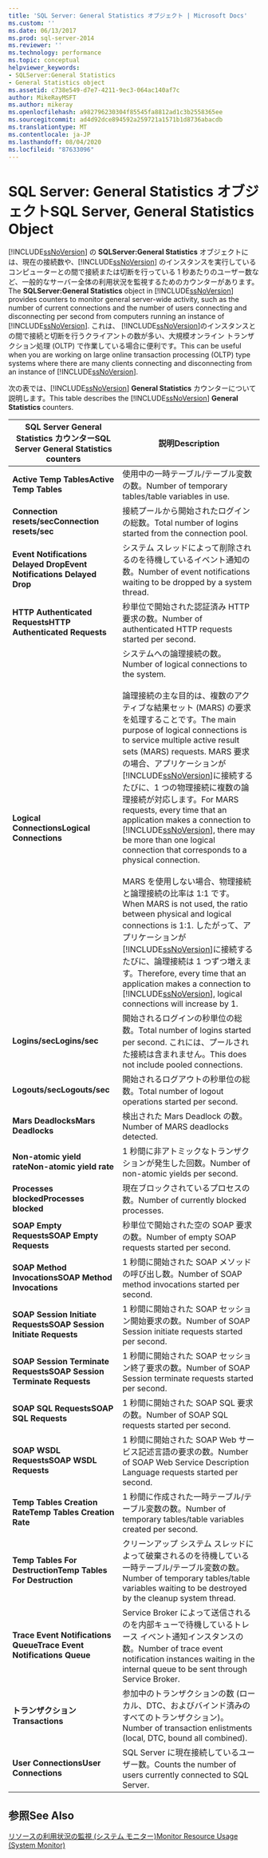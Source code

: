 ```yaml
---
title: 'SQL Server: General Statistics オブジェクト | Microsoft Docs'
ms.custom: ''
ms.date: 06/13/2017
ms.prod: sql-server-2014
ms.reviewer: ''
ms.technology: performance
ms.topic: conceptual
helpviewer_keywords:
- SQLServer:General Statistics
- General Statistics object
ms.assetid: c738e549-d7e7-4211-9ec3-064ac140af7c
author: MikeRayMSFT
ms.author: mikeray
ms.openlocfilehash: a982796230304f85545fa8812ad1c3b2558365ee
ms.sourcegitcommit: ad4d92dce894592a259721a1571b1d8736abacdb
ms.translationtype: MT
ms.contentlocale: ja-JP
ms.lasthandoff: 08/04/2020
ms.locfileid: "87633096"
---
```

# <a name="sql-server-general-statistics-object"></a><span data-ttu-id="1439d-102">SQL Server: General Statistics オブジェクト</span><span class="sxs-lookup"><span data-stu-id="1439d-102">SQL Server, General Statistics Object</span></span>
  <span data-ttu-id="1439d-103">[!INCLUDE[ssNoVersion](../../includes/ssnoversion-md.md)] の **SQLServer:General Statistics** オブジェクトには、現在の接続数や、[!INCLUDE[ssNoVersion](../../includes/ssnoversion-md.md)] のインスタンスを実行しているコンピューターとの間で接続または切断を行っている 1 秒あたりのユーザー数など、一般的なサーバー全体の利用状況を監視するためのカウンターがあります。</span><span class="sxs-lookup"><span data-stu-id="1439d-103">The **SQLServer:General Statistics** object in [!INCLUDE[ssNoVersion](../../includes/ssnoversion-md.md)] provides counters to monitor general server-wide activity, such as the number of current connections and the number of users connecting and disconnecting per second from computers running an instance of [!INCLUDE[ssNoVersion](../../includes/ssnoversion-md.md)].</span></span> <span data-ttu-id="1439d-104">これは、 [!INCLUDE[ssNoVersion](../../includes/ssnoversion-md.md)]のインスタンスとの間で接続と切断を行うクライアントの数が多い、大規模オンライン トランザクション処理 (OLTP) で作業している場合に便利です。</span><span class="sxs-lookup"><span data-stu-id="1439d-104">This can be useful when you are working on large online transaction processing (OLTP) type systems where there are many clients connecting and disconnecting from an instance of [!INCLUDE[ssNoVersion](../../includes/ssnoversion-md.md)].</span></span>  
  
 <span data-ttu-id="1439d-105">次の表では、[!INCLUDE[ssNoVersion](../../includes/ssnoversion-md.md)] **General Statistics** カウンターについて説明します。</span><span class="sxs-lookup"><span data-stu-id="1439d-105">This table describes the [!INCLUDE[ssNoVersion](../../includes/ssnoversion-md.md)] **General Statistics** counters.</span></span>  
  
|<span data-ttu-id="1439d-106">SQL Server General Statistics カウンター</span><span class="sxs-lookup"><span data-stu-id="1439d-106">SQL Server General Statistics counters</span></span>|<span data-ttu-id="1439d-107">説明</span><span class="sxs-lookup"><span data-stu-id="1439d-107">Description</span></span>|  
|--------------------------------------------|-----------------|  
|<span data-ttu-id="1439d-108">**Active Temp Tables**</span><span class="sxs-lookup"><span data-stu-id="1439d-108">**Active Temp Tables**</span></span>|<span data-ttu-id="1439d-109">使用中の一時テーブル/テーブル変数の数。</span><span class="sxs-lookup"><span data-stu-id="1439d-109">Number of temporary tables/table variables in use.</span></span>|  
|<span data-ttu-id="1439d-110">**Connection resets/sec**</span><span class="sxs-lookup"><span data-stu-id="1439d-110">**Connection resets/sec**</span></span>|<span data-ttu-id="1439d-111">接続プールから開始されたログインの総数。</span><span class="sxs-lookup"><span data-stu-id="1439d-111">Total number of logins started from the connection pool.</span></span>|  
|<span data-ttu-id="1439d-112">**Event Notifications Delayed Drop**</span><span class="sxs-lookup"><span data-stu-id="1439d-112">**Event Notifications Delayed Drop**</span></span>|<span data-ttu-id="1439d-113">システム スレッドによって削除されるのを待機しているイベント通知の数。</span><span class="sxs-lookup"><span data-stu-id="1439d-113">Number of event notifications waiting to be dropped by a system thread.</span></span>|  
|<span data-ttu-id="1439d-114">**HTTP Authenticated Requests**</span><span class="sxs-lookup"><span data-stu-id="1439d-114">**HTTP Authenticated Requests**</span></span>|<span data-ttu-id="1439d-115">秒単位で開始された認証済み HTTP 要求の数。</span><span class="sxs-lookup"><span data-stu-id="1439d-115">Number of authenticated HTTP requests started per second.</span></span>|  
|<span data-ttu-id="1439d-116">**Logical Connections**</span><span class="sxs-lookup"><span data-stu-id="1439d-116">**Logical Connections**</span></span>|<span data-ttu-id="1439d-117">システムへの論理接続の数。</span><span class="sxs-lookup"><span data-stu-id="1439d-117">Number of logical connections to the system.</span></span><br /><br /> <span data-ttu-id="1439d-118">論理接続の主な目的は、複数のアクティブな結果セット (MARS) の要求を処理することです。</span><span class="sxs-lookup"><span data-stu-id="1439d-118">The main purpose of logical connections is to service multiple active result sets (MARS) requests.</span></span> <span data-ttu-id="1439d-119">MARS 要求の場合、アプリケーションが [!INCLUDE[ssNoVersion](../../includes/ssnoversion-md.md)]に接続するたびに、1 つの物理接続に複数の論理接続が対応します。</span><span class="sxs-lookup"><span data-stu-id="1439d-119">For MARS requests, every time that an application makes a connection to [!INCLUDE[ssNoVersion](../../includes/ssnoversion-md.md)], there may be more than one logical connection that corresponds to a physical connection.</span></span><br /><br /> <span data-ttu-id="1439d-120">MARS を使用しない場合、物理接続と論理接続の比率は 1:1 です。</span><span class="sxs-lookup"><span data-stu-id="1439d-120">When MARS is not used, the ratio between physical and logical connections is 1:1.</span></span> <span data-ttu-id="1439d-121">したがって、アプリケーションが [!INCLUDE[ssNoVersion](../../includes/ssnoversion-md.md)]に接続するたびに、論理接続は 1 つずつ増えます。</span><span class="sxs-lookup"><span data-stu-id="1439d-121">Therefore, every time that an application makes a connection to [!INCLUDE[ssNoVersion](../../includes/ssnoversion-md.md)], logical connections will increase by 1.</span></span>|  
|<span data-ttu-id="1439d-122">**Logins/sec**</span><span class="sxs-lookup"><span data-stu-id="1439d-122">**Logins/sec**</span></span>|<span data-ttu-id="1439d-123">開始されるログインの秒単位の総数。</span><span class="sxs-lookup"><span data-stu-id="1439d-123">Total number of logins started per second.</span></span> <span data-ttu-id="1439d-124">これには、プールされた接続は含まれません。</span><span class="sxs-lookup"><span data-stu-id="1439d-124">This does not include pooled connections.</span></span>|  
|<span data-ttu-id="1439d-125">**Logouts/sec**</span><span class="sxs-lookup"><span data-stu-id="1439d-125">**Logouts/sec**</span></span>|<span data-ttu-id="1439d-126">開始されるログアウトの秒単位の総数。</span><span class="sxs-lookup"><span data-stu-id="1439d-126">Total number of logout operations started per second.</span></span>|  
|<span data-ttu-id="1439d-127">**Mars Deadlocks**</span><span class="sxs-lookup"><span data-stu-id="1439d-127">**Mars Deadlocks**</span></span>|<span data-ttu-id="1439d-128">検出された Mars Deadlock の数。</span><span class="sxs-lookup"><span data-stu-id="1439d-128">Number of MARS deadlocks detected.</span></span>|  
|<span data-ttu-id="1439d-129">**Non-atomic yield rate**</span><span class="sxs-lookup"><span data-stu-id="1439d-129">**Non-atomic yield rate**</span></span>|<span data-ttu-id="1439d-130">1 秒間に非アトミックなトランザクションが発生した回数。</span><span class="sxs-lookup"><span data-stu-id="1439d-130">Number of non-atomic yields per second.</span></span>|  
|<span data-ttu-id="1439d-131">**Processes blocked**</span><span class="sxs-lookup"><span data-stu-id="1439d-131">**Processes blocked**</span></span>|<span data-ttu-id="1439d-132">現在ブロックされているプロセスの数。</span><span class="sxs-lookup"><span data-stu-id="1439d-132">Number of currently blocked processes.</span></span>|  
|<span data-ttu-id="1439d-133">**SOAP Empty Requests**</span><span class="sxs-lookup"><span data-stu-id="1439d-133">**SOAP Empty Requests**</span></span>|<span data-ttu-id="1439d-134">秒単位で開始された空の SOAP 要求の数。</span><span class="sxs-lookup"><span data-stu-id="1439d-134">Number of empty SOAP requests started per second.</span></span>|  
|<span data-ttu-id="1439d-135">**SOAP Method Invocations**</span><span class="sxs-lookup"><span data-stu-id="1439d-135">**SOAP Method Invocations**</span></span>|<span data-ttu-id="1439d-136">1 秒間に開始された SOAP メソッドの呼び出し数。</span><span class="sxs-lookup"><span data-stu-id="1439d-136">Number of SOAP method invocations started per second.</span></span>|  
|<span data-ttu-id="1439d-137">**SOAP Session Initiate Requests**</span><span class="sxs-lookup"><span data-stu-id="1439d-137">**SOAP Session Initiate Requests**</span></span>|<span data-ttu-id="1439d-138">1 秒間に開始された SOAP セッション開始要求の数。</span><span class="sxs-lookup"><span data-stu-id="1439d-138">Number of SOAP Session initiate requests started per second.</span></span>|  
|<span data-ttu-id="1439d-139">**SOAP Session Terminate Requests**</span><span class="sxs-lookup"><span data-stu-id="1439d-139">**SOAP Session Terminate Requests**</span></span>|<span data-ttu-id="1439d-140">1 秒間に開始された SOAP セッション終了要求の数。</span><span class="sxs-lookup"><span data-stu-id="1439d-140">Number of SOAP Session terminate requests started per second.</span></span>|  
|<span data-ttu-id="1439d-141">**SOAP SQL Requests**</span><span class="sxs-lookup"><span data-stu-id="1439d-141">**SOAP SQL Requests**</span></span>|<span data-ttu-id="1439d-142">1 秒間に開始された SOAP SQL 要求の数。</span><span class="sxs-lookup"><span data-stu-id="1439d-142">Number of SOAP SQL requests started per second.</span></span>|  
|<span data-ttu-id="1439d-143">**SOAP WSDL Requests**</span><span class="sxs-lookup"><span data-stu-id="1439d-143">**SOAP WSDL Requests**</span></span>|<span data-ttu-id="1439d-144">1 秒間に開始された SOAP Web サービス記述言語の要求の数。</span><span class="sxs-lookup"><span data-stu-id="1439d-144">Number of SOAP Web Service Description Language requests started per second.</span></span>|  
|<span data-ttu-id="1439d-145">**Temp Tables Creation Rate**</span><span class="sxs-lookup"><span data-stu-id="1439d-145">**Temp Tables Creation Rate**</span></span>|<span data-ttu-id="1439d-146">1 秒間に作成された一時テーブル/テーブル変数の数。</span><span class="sxs-lookup"><span data-stu-id="1439d-146">Number of temporary tables/table variables created per second.</span></span>|  
|<span data-ttu-id="1439d-147">**Temp Tables For Destruction**</span><span class="sxs-lookup"><span data-stu-id="1439d-147">**Temp Tables For Destruction**</span></span>|<span data-ttu-id="1439d-148">クリーンアップ システム スレッドによって破棄されるのを待機している一時テーブル/テーブル変数の数。</span><span class="sxs-lookup"><span data-stu-id="1439d-148">Number of temporary tables/table variables waiting to be destroyed by the cleanup system thread.</span></span>|  
|<span data-ttu-id="1439d-149">**Trace Event Notifications Queue**</span><span class="sxs-lookup"><span data-stu-id="1439d-149">**Trace Event Notifications Queue**</span></span>|<span data-ttu-id="1439d-150">Service Broker によって送信されるのを内部キューで待機しているトレース イベント通知インスタンスの数。</span><span class="sxs-lookup"><span data-stu-id="1439d-150">Number of trace event notification instances waiting in the internal queue to be sent through Service Broker.</span></span>|  
|<span data-ttu-id="1439d-151">**トランザクション**</span><span class="sxs-lookup"><span data-stu-id="1439d-151">**Transactions**</span></span>|<span data-ttu-id="1439d-152">参加中のトランザクションの数 (ローカル、DTC、およびバインド済みのすべてのトランザクション)。</span><span class="sxs-lookup"><span data-stu-id="1439d-152">Number of transaction enlistments (local, DTC, bound all combined).</span></span>|  
|<span data-ttu-id="1439d-153">**User Connections**</span><span class="sxs-lookup"><span data-stu-id="1439d-153">**User Connections**</span></span>|<span data-ttu-id="1439d-154">SQL Server に現在接続しているユーザー数。</span><span class="sxs-lookup"><span data-stu-id="1439d-154">Counts the number of users currently connected to SQL Server.</span></span>|  
  
## <a name="see-also"></a><span data-ttu-id="1439d-155">参照</span><span class="sxs-lookup"><span data-stu-id="1439d-155">See Also</span></span>  
 [<span data-ttu-id="1439d-156">リソースの利用状況の監視 &#40;システム モニター&#41;</span><span class="sxs-lookup"><span data-stu-id="1439d-156">Monitor Resource Usage &#40;System Monitor&#41;</span></span>](monitor-resource-usage-system-monitor.md)  
  
  
